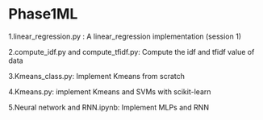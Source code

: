 # Phase1ML
1.linear_regression.py : A linear_regression implementation (session 1)

2.compute_idf.py and compute_tfidf.py: Compute the idf and tfidf value of data

3.Kmeans_class.py: Implement Kmeans from scratch

4.Kmeans.py: implement Kmeans and SVMs with scikit-learn

5.Neural network and RNN.ipynb: Implement MLPs and RNN
